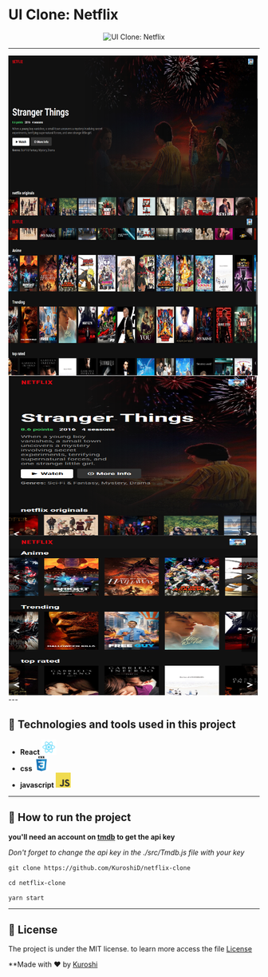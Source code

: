 # UI Clone: Netflix
<p align="center">
    <img src="https://i.imgur.com/NxZd0C5.png" alt="UI Clone: Netflix" title="UI Clone: Netflix">
</p>

---
<img align="left" src="https://github.com/KuroshiD/netflix-clone/blob/main/src/images/pc1.png" width="500px" height="320px">
<img align="left" src="https://github.com/KuroshiD/netflix-clone/blob/main/src/images/pc2.png" width="500px" height="320px">
<br />
<img align="left" src="https://github.com/KuroshiD/netflix-clone/blob/main/src/images/mobile1.png" width="500px" height="320px">
<img align="left" src="https://github.com/KuroshiD/netflix-clone/blob/main/src/images/mobile2.png" width="500px" height="320px">
---

## 🚀 Technologies and tools used in this project
- **React <img height="30" src="https://raw.githubusercontent.com/github/explore/80688e429a7d4ef2fca1e82350fe8e3517d3494d/topics/react/react.png" />**
- **css <img height="30" src="https://raw.githubusercontent.com/github/explore/80688e429a7d4ef2fca1e82350fe8e3517d3494d/topics/css/css.png" />**
- **javascript <img height="30" src="https://raw.githubusercontent.com/github/explore/80688e429a7d4ef2fca1e82350fe8e3517d3494d/topics/javascript/javascript.png" />**

---

## 🔧 How to run the project

**you'll need an account on <a href="https://www.themoviedb.org/">tmdb</a> to get the api key**

*Don't forget to change the api key in the ./src/Tmdb.js file with your key*

```
git clone https://github.com/KuroshiD/netflix-clone
```
```
cd netflix-clone
```

```
yarn start
```

---

## 📝 License
The project is under the MIT license. to learn more access the file [License](https://github.com/KuroshiD/netflix-clone/blob/main/LICENSE)

**Made with ❤️ by [Kuroshi](https://github.com/KuroshiD)
